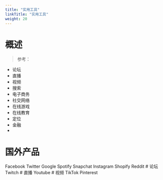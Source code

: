```yaml
---
title: "实用工具"
linkTitle: "实用工具"
weight: 20
---
```


# 概述

> 参考：

- 论坛
- 直播
- 视频
- 搜索
- 电子商务
- 社交网络
- 在线游戏
- 在线教育
- 定位
- 金融
- 


# 国外产品

Facebook
Twitter
Google
Spotify
Snapchat
Instagram
Shopify
Reddit # 论坛
Twitch # 直播
Youtube # 视频
TikTok
Pinterest

